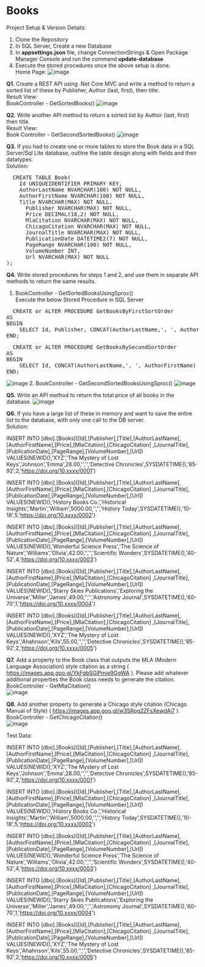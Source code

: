 # Books
Project Setup & Version Details:
1. Clone the Repository<br>
2. In SQL Server, Create a new Database<br>
3. In **appsettings.json** file, change ConnectionStrings & Open Package Manager Console and run the command **update-database**<br>
4. Execute the stored procedures once the above setup is done.<br>
Home Page:
![image](https://github.com/Harish23-github/Books/assets/72464644/81314025-b4fb-4416-b998-aadc53ad8e56)

**Q1.** Create a REST API using .Net Core MVC and write a method to return a sorted list of
these by Publisher, Author (last, first), then title.<br>
Result View:<br>
BookController - GetSortedBooks()
![image](https://github.com/Harish23-github/Books/assets/72464644/20104b24-8a8e-460c-9fbc-1937af7e01b3)

**Q2.** Write another API method to return a sorted list by Author (last, first) then title.<br>
Result View:<br>
Book Controller - GetSecondSortedBooks()
![image](https://github.com/Harish23-github/Books/assets/72464644/74763eb1-3edf-42a7-8261-1949803db2b6)

**Q3.** If you had to create one or more tables to store the Book data in a SQL Server/Sql Lite
database, outline the table design along with fields and their datatypes.<br>
Solution:<br>
<pre>
  CREATE TABLE Book(
    Id UNIQUEIDENTIFIER PRIMARY KEY,
    AuthorLastName NVARCHAR(100) NOT NULL,
    AuthorFirstName NVARCHAR(100) NOT NULL,
    Title NVARCHAR(MAX) NOT NULL,
	  Publisher NVARCHAR(MAX) NOT NULL,
	  Price DECIMAL(18,2) NOT NULL,
	  MlaCitation NVARCHAR(MAX) NOT NULL,
	  ChicagoCitation NVARCHAR(MAX) NOT NULL,
	  JournalTitle NVARCHAR(MAX) NOT NULL,
	  PublicationDate DATETIME2(7) NOT NULL,
	  PageRange NVARCHAR(100) NOT NULL,
	  VolumeNumber INT,
	  Url NVARCHAR(MAX) NOT NULL
);
</pre>


**Q4.**  Write stored procedures for steps 1 and 2, and use them in separate API methods to return
the same results.
1. BookController - GetSortedBooksUsingSproc()<br>
Execute the below Stored Procedure in SQL Server<br>
<pre>
  CREATE or ALTER PROCEDURE GetBooksByFirstSortOrder
AS
BEGIN
    SELECT Id, Publisher, CONCAT(AuthorLastName,', ', AuthorFirstName) as AuthorName, Title FROM Books(NOLOCK) ORDER BY Publisher, AuthorName, Title ASC
END;
</pre>

<pre>
  CREATE or ALTER PROCEDURE GetBooksBySecondSortOrder
AS
BEGIN
    SELECT Id, CONCAT(AuthorLastName,', ', AuthorFirstName) as AuthorName, Title FROM Books(NOLOCK) ORDER BY AuthorName, Title ASC
END;
</pre>
![image](https://github.com/Harish23-github/Books/assets/72464644/9b51e917-7f5d-4618-bfcc-7a0f2356eece)
2. BookController - GetSecondSortedBooksUsingSproc()
   ![image](https://github.com/Harish23-github/Books/assets/72464644/7e636fcf-bd8b-470b-83a2-a3c8ba0973bd)

**Q5.** Write an API method to return the total price of all books in the database.
![image](https://github.com/Harish23-github/Books/assets/72464644/57b5bae9-8a8c-4c13-bb72-f1acbb490c2b)

**Q6.** If you have a large list of these in memory and want to save the entire list to the database,
with only one call to the DB server.<br>
Solution:<br>

INSERT INTO [dbo].[Books]([Id],[Publisher],[Title],[AuthorLastName],[AuthorFirstName],[Price],[MlaCitation],[ChicagoCitation] ,[JournalTitle],[PublicationDate],[PageRange],[VolumeNumber],[Url])
     VALUES(NEWID(),'XYZ','The Mystery of Lost Keys','Johnson','Emma',28.00,'','','Detective Chronicles',SYSDATETIME(),'85-92',2,'https://doi.org/10.xxxx/0001')

INSERT INTO [dbo].[Books]([Id],[Publisher],[Title],[AuthorLastName],[AuthorFirstName],[Price],[MlaCitation],[ChicagoCitation] ,[JournalTitle],[PublicationDate],[PageRange],[VolumeNumber],[Url])
     VALUES(NEWID(),'History Books Co.','Historical Insights','Martin','William',5000.00,'','','History Today',SYSDATETIME(),'10-18',5,'https://doi.org/10.xxxx/0002')

INSERT INTO [dbo].[Books]([Id],[Publisher],[Title],[AuthorLastName],[AuthorFirstName],[Price],[MlaCitation],[ChicagoCitation] ,[JournalTitle],[PublicationDate],[PageRange],[VolumeNumber],[Url])
     VALUES(NEWID(),'Wonderful Science Press','The Science of Nature','Williams','Olivia',42.00,'','','Scientific Wonders',SYSDATETIME(),'40-52',4,'https://doi.org/10.xxxx/0003')

INSERT INTO [dbo].[Books]([Id],[Publisher],[Title],[AuthorLastName],[AuthorFirstName],[Price],[MlaCitation],[ChicagoCitation] ,[JournalTitle],[PublicationDate],[PageRange],[VolumeNumber],[Url])
     VALUES(NEWID(),'Starry Skies Publications','Exploring the Universe','Miller','James',49.00,'','','Astronomy Journal',SYSDATETIME(),'60-70',1,'https://doi.org/10.xxxx/0004')

INSERT INTO [dbo].[Books]([Id],[Publisher],[Title],[AuthorLastName],[AuthorFirstName],[Price],[MlaCitation],[ChicagoCitation] ,[JournalTitle],[PublicationDate],[PageRange],[VolumeNumber],[Url])
     VALUES(NEWID(),'XYZ','The Mystery of Lost Keys','Ahahnson','Kils',55.00,'','','Detective Chronicles',SYSDATETIME(),'85-92',2,'https://doi.org/10.xxxx/0005')

**Q7.** Add a property to the Book class that outputs the MLA (Modern Language Association)
style citation as a string ( https://images.app.goo.gl/YkFgbSGiPmie9GgWA ). Please add
whatever additional properties the Book class needs to generate the citation.<br>
BookController - GetMlaCitation()<br>
![image](https://github.com/Harish23-github/Books/assets/72464644/72d8a5e3-4d31-4e0c-93fe-51fd4e826de6)

**Q8.** Add another property to generate a Chicago style citation (Chicago Manual of Style)
( https://images.app.goo.gl/w3SRpg2ZFsXewdAj7 ).<br>
BookController - GetChicagoCitation()<br>
![image](https://github.com/Harish23-github/Books/assets/72464644/d45e762e-b1d9-4084-8b8f-e419fecc4aa9)


Test Data:<br>

INSERT INTO [dbo].[Books]([Id],[Publisher],[Title],[AuthorLastName],[AuthorFirstName],[Price],[MlaCitation],[ChicagoCitation] ,[JournalTitle],[PublicationDate],[PageRange],[VolumeNumber],[Url])
     VALUES(NEWID(),'XYZ','The Mystery of Lost Keys','Johnson','Emma',28.00,'','','Detective Chronicles',SYSDATETIME(),'85-92',2,'https://doi.org/10.xxxx/0001')

INSERT INTO [dbo].[Books]([Id],[Publisher],[Title],[AuthorLastName],[AuthorFirstName],[Price],[MlaCitation],[ChicagoCitation] ,[JournalTitle],[PublicationDate],[PageRange],[VolumeNumber],[Url])
     VALUES(NEWID(),'History Books Co.','Historical Insights','Martin','William',5000.00,'','','History Today',SYSDATETIME(),'10-18',5,'https://doi.org/10.xxxx/0002')

INSERT INTO [dbo].[Books]([Id],[Publisher],[Title],[AuthorLastName],[AuthorFirstName],[Price],[MlaCitation],[ChicagoCitation] ,[JournalTitle],[PublicationDate],[PageRange],[VolumeNumber],[Url])
     VALUES(NEWID(),'Wonderful Science Press','The Science of Nature','Williams','Olivia',42.00,'','','Scientific Wonders',SYSDATETIME(),'40-52',4,'https://doi.org/10.xxxx/0003')

INSERT INTO [dbo].[Books]([Id],[Publisher],[Title],[AuthorLastName],[AuthorFirstName],[Price],[MlaCitation],[ChicagoCitation] ,[JournalTitle],[PublicationDate],[PageRange],[VolumeNumber],[Url])
     VALUES(NEWID(),'Starry Skies Publications','Exploring the Universe','Miller','James',49.00,'','','Astronomy Journal',SYSDATETIME(),'60-70',1,'https://doi.org/10.xxxx/0004')

INSERT INTO [dbo].[Books]([Id],[Publisher],[Title],[AuthorLastName],[AuthorFirstName],[Price],[MlaCitation],[ChicagoCitation] ,[JournalTitle],[PublicationDate],[PageRange],[VolumeNumber],[Url])
     VALUES(NEWID(),'XYZ','The Mystery of Lost Keys','Ahahnson','Kils',55.00,'','','Detective Chronicles',SYSDATETIME(),'85-92',2,'https://doi.org/10.xxxx/0005')





